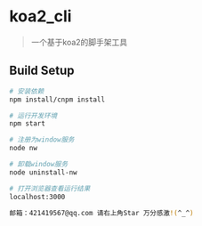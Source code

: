 # koa2_cli

> 一个基于koa2的脚手架工具

## Build Setup

``` bash
# 安装依赖
npm install/cnpm install

# 运行开发环境
npm start

# 注册为window服务
node nw

# 卸载window服务
node uninstall-nw

# 打开浏览器查看运行结果
localhost:3000

邮箱：421419567@qq.com 请右上角Star 万分感激!(^_^)